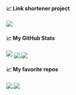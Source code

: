 #### &#x1f4c8; Link shortener project
<a href="https://silverwolfceh.github.io/" target="_blank">
  <img align="center" src="https://github-readme-stats.vercel.app/api/pin/?username=silverwolfceh&repo=silverwolfceh.github.io" />
</a>


#### &#x1f4c8; My GitHub Stats
<img src="https://github-readme-streak-stats.herokuapp.com/?user=silverwolfceh&theme=graywhite"/>
<a href="#">
<img align="center" src="https://github-readme-stats.vercel.app/api?username=silverwolfceh&show_icons=true&line_height=33&count_private=true&theme=graywhite &show_icons=true&hide_rank=true&include_all_commits=true&custom_title=Thống kê từ github của silverwolfceh"  />
</a>
<a href="#">
<img align="center" src="https://github-readme-stats.vercel.app/api/top-langs/?username=silverwolfceh&&hide=javascript,css,html&langs_count=4&line_height=35&theme=graywhite&show_icons=true&custom_title=Ngôn Ngữ Yêu Thích" />
</a>

#### &#x1f4c8; My favorite repos
<div>
<a href="https://github.com/silverwolfceh/QHashCatGui">
  <img align="center" src="https://github-readme-stats.vercel.app/api/pin/?username=silverwolfceh&repo=QHashCatGui" />
</a>

<a href="https://github.com/silverwolfceh/raspiwifi">
  <img align="center" src="https://github-readme-stats.vercel.app/api/pin/?username=silverwolfceh&repo=raspiwifi" />
</a>
</div>
